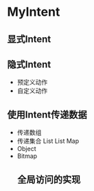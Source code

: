 # MyIntent

## 显式Intent
## 隐式Intent
* 预定义动作
* 自定义动作

## 使用Intent传递数据
* 传递数组
* 传递集合
   List<String>
   List<Object>
   Map
* Object
* Bitmap

## 全局访问的实现